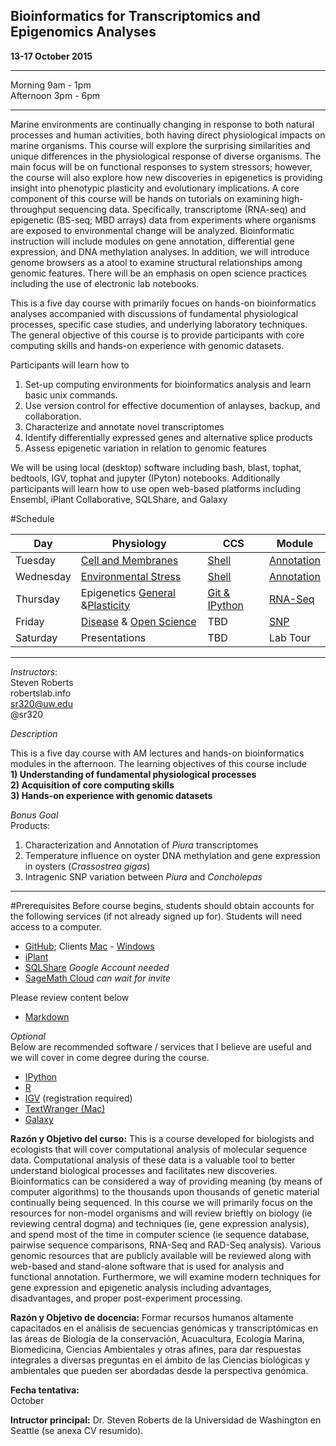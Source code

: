 
## Bioinformatics for Transcriptomics and Epigenomics Analyses

**13-17 October 2015**

---
Morning 9am - 1pm    
Afternoon 3pm - 6pm

---
Marine environments are continually changing in response to both natural processes and human activities, both having direct physiological impacts on marine organisms. This course will explore the surprising similarities and unique differences in the physiological response of diverse organisms. The main focus will be on functional responses to system stressors; however, the course will also explore how new discoveries in epigenetics is providing insight into phenotypic plasticity and evolutionary implications. A core component of this course will be hands on tutorials on examining high-throughput sequencing data. Specifically, transcriptome (RNA-seq) and epigenetic (BS-seq; MBD arrays) data from experiments where organisms are exposed to environmental change will be analyzed. Bioinformatic instruction will include modules on gene annotation, differential gene expression, and DNA methylation analyses. In addition, we will introduce genome browsers as a atool to examine structural relationships among genomic features. There will be an emphasis on open science practices including the use of electronic lab notebooks. 

This is a five day course with primarily focues on hands-on bioinformatics analyses accompanied with discussions of fundamental physiological processes, specific case studies, and underlying laboratory techniques. The general objective of this course is to provide participants with core computing skills and hands-on experience with genomic datasets.

Participants will learn how to 
1) Set-up computing environments for bioinformatics analysis and learn basic unix commands. 
2) Use version control for effective documention of anlayses, backup, and collaboration.
3) Characterize and annotate novel transcriptomes 
4) Identify differentially expressed genes and alternative splice products
5) Assess epigenetic variation in relation to genomic features

We will be using local (desktop) software including bash, blast, tophat, bedtools, IGV, tophat and jupyter (IPyton) notebooks. Additionally participants will learn how to use open web-based platforms including Ensembl, iPlant Collaborative, SQLShare, and Galaxy


#Schedule

Day          | Physiology        | CCS           | Module
------------ | -------------     | ------------  |------------
Tuesday       | [Cell and Membranes](https://dl.dropboxusercontent.com/u/115356/austral/01_Introduction_f.pdf)| [Shell](https://github.com/sr320/austral/wiki/CCS_01)         | [Annotation](http://nbviewer.ipython.org/github/sr320/austral/blob/master/modules/01-Piura-Annotation/00_Piura.ipynb)  
Wednesday      | [Environmental Stress](https://dl.dropboxusercontent.com/u/115356/austral/02_Environment_f.pdf)| [Shell](https://github.com/sr320/austral/wiki/CCS_01)         | [Annotation](http://nbviewer.ipython.org/github/sr320/austral/blob/master/modules/01-Piura-Annotation/00_Piura.ipynb)  
Thursday    | Epigenetics [General](https://dl.dropboxusercontent.com/u/115356/austral/Epigenetics_general.pdf) &[Plasticity](https://dl.dropboxusercontent.com/u/115356/austral/Epigenetics_plasticity.pdf)      | [Git & IPython](https://github.com/sr320/austral/wiki/CCS_02) | [RNA-Seq](https://github.com/sr320/ASI-rna-seq/blob/master/notebook/rna-seq_cgigas.md)
Friday     | [Disease](/Users/sr320/Dropbox/Public/austral/Host_Response.pdf) & [Open Science](https://dl.dropboxusercontent.com/u/115356/austral/Open_Science.pdf)       | TBD           | [SNP](http://nbviewer.ipython.org/github/sr320/austral/blob/master/modules/04-Chile-SNP/00-Com-SNPs.ipynb)
Saturday       | Presentations | TBD           | Lab Tour

---
_Instructors_:      
Steven Roberts     
robertslab.info     
sr320@uw.edu     
@sr320

_Description_   



This is a five day course with AM lectures and hands-on bioinformatics modules in the afternoon. The learning objectives of this course include    
**1) Understanding of fundamental physiological processes    
2) Acquisition of core computing skills    
3) Hands-on experience with genomic datasets**

*Bonus Goal*    
Products:   
1) Characterization and Annotation of _Piura_ transcriptomes    
2) Temperature influence on oyster DNA methylation and gene expression in oysters (_Crassostrea gigas_)  
3) Intragenic SNP variation between _Piura_ and _Concholepas_ 

---

#Prerequisites
Before course begins, students should obtain accounts for the following services (if not already signed up for). Students will need access to a computer.

* [GitHub](https://github.com); Clients [Mac](https://mac.github.com) - [Windows](https://windows.github.com)
* [iPlant](http://www.iplantcollaborative.org)
* [SQLShare](https://sqlshare.escience.washington.edu) _Google Account needed_
* [SageMath Cloud](https://cloud.sagemath.com) _can wait for invite_


Please review content below

* [Markdown](https://help.github.com/articles/markdown-basics/)



_Optional_     
Below are recommended software / services that I believe are useful and we will cover in come degree during the course.

* [IPython](http://ipython.org)
* [R](http://www.r-project.org)
* [IGV](http://www.broadinstitute.org/igv/) (registration required)
* [TextWranger (Mac)](http://www.barebones.com/products/textwrangler/)
* [Galaxy](https://usegalaxy.org)


**Razón y Objetivo del curso:**This is a course developed for biologists and ecologists that will cover computational analysis of molecular sequence data.  Computational analysis of these data is a valuable tool to better understand biological processes and facilitates new discoveries. Bioinformatics can be considered a way of providing meaning (by means of computer algorithms) to the thousands upon thousands of genetic material continually being sequenced. In this course we will primarily focus on the resources for non-model organisms and will review brieftly on biology (ie reviewing central dogma) and techniques (ie, gene expression analysis), and spend most of the time in computer science (ie sequence database, pairwise sequence comparisons, RNA-Seq and RAD-Seq analysis).  Various genomic resources that are publicly available will be reviewed along with web-based and stand-alone software that is used for analysis and functional annotation. Furthermore, we will examine modern techniques for gene expression and epigenetic analysis including advantages, disadvantages, and proper post-experiment processing.**Razón y Objetivo de docencia:**Formar recursos humanos altamente capacitados en el análisis de secuencias genómicas y transcriptómicas en las áreas de Biología de la conservación, Acuacultura, Ecología Marina, Biomedicina, Ciencias Ambientales y otras afines, para dar respuestas integrales a diversas preguntas en el ámbito de las Ciencias biológicas y ambientales que pueden ser abordadas desde la perspectiva genómica.**Fecha tentativa:**  October**Intructor principal:**Dr. Steven Roberts de la Universidad de Washington en Seattle (se anexa CV resumido).